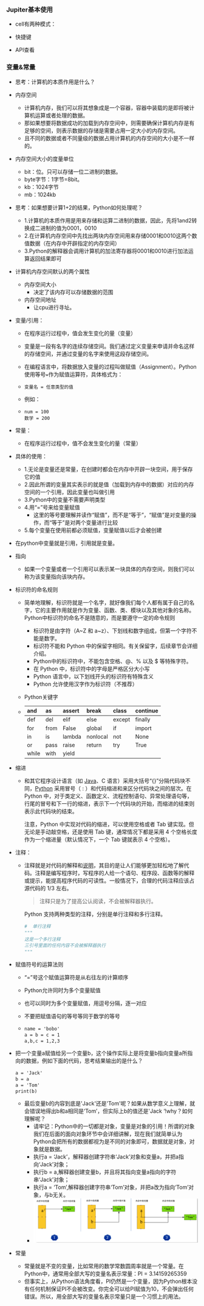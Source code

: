 ### Jupiter基本使用

- cell有两种模式：

- 快捷键
- API查看

### 变量&常量

- 思考：计算机的本质作用是什么？

- 内存空间
  
  - 计算机内存，我们可以将其想象成是一个容器，容器中装载的是即将被计算机运算或者处理的数据。
  - 那如果想要将数据成功的加载到内存空间中，则需要确保计算机内存是有足够的空间，则表示数据的存储是需要占用一定大小的内存空间。
  - 且不同的数据或者不同量级的数据占用计算机的内存空间的大小是不一样的。
  
- 内存空间大小的度量单位

  - bit：位。只可以存储一位二进制的数据。
  - byte字节：1字节=8bit。
  - kb：1024字节
  - mb：1024kb
  
- 思考：如果想要计算1+2的结果，Python如何处理呢？

  - 1.计算机的本质作用是用来存储和运算二进制的数据，因此，先将1and2转换成二进制的值为0001，0010
  - 2.在计算机内存空间中先找出两块内存空间用来存储0001和0010这两个数值数据（在内存中开辟指定的内存空间）
  - 3.Python的解释器会调用计算机的加法寄存器将0001和0010进行加法运算返回结果即可

- 计算机内存空间默认的两个属性

  - 内存空间大小
    - 决定了该内存可以存储数据的范围
  - 内存空间地址
    - 让cpu进行寻址。
  
- 变量/引用：

  - 在程序运行过程中，值会发生变化的量（变量）

  - 变量是一段有名字的连续存储空间。我们通过定义变量来申请并命名这样的存储空间，并通过变量的名字来使用这段存储空间。

  - 在编程语言中，将数据放入变量的过程叫做赋值（Assignment）。Python 使用等号`=`作为赋值运算符，具体格式为：

  - ```
    变量名 = 任意类型的值
    ```
    
  - 例如：
  
  - ```
    num = 100
    数学 = 200
    ```
  
- 常量：

  - 在程序运行过程中，值不会发生变化的量（常量）

- 具体的使用：

  - 1.无论是变量还是常量，在创建时都会在内存中开辟一块空间，用于保存它的值
  - 2.因此所谓的变量其实表示的就是值（加载到内存中的数据）对应的内存空间的一个引用，因此变量也叫做引用
  - 3.Python中的变量不需要声明类型
  - 4.用“=”号来给变量赋值
    - 这里的等号要理解并读作“赋值”，而不是“等于”，“赋值”是对变量的操作，而“等于”是对两个变量进行比较
  - 5.每个变量在使用前都必须赋值，变量赋值以后才会被创建

- 在python中变量就是引用，引用就是变量。

- 指向
  
  - 如果一个变量或者一个引用可以表示某一块具体的内存空间，则我们可以称为该变量指向该块内存。
  
- 标识符的命名规则

  - 简单地理解，标识符就是一个名字，就好像我们每个人都有属于自己的名字，它的主要作用就是作为变量、函数、类、模块以及其他对象的名称。Python中标识符的命名不是随意的，而是要遵守一定的命令规则
    - 标识符是由字符（A~Z 和 a~z）、下划线和数字组成，但第一个字符不能是数字。
    - 标识符不能和 Python 中的保留字相同。有关保留字，后续章节会详细介绍。
    - Python中的标识符中，不能包含空格、@、% 以及 $ 等特殊字符。
    - 在 Python 中，标识符中的字母是严格区分大小写
    - Python 语言中，以下划线开头的标识符有特殊含义
    - Python 允许使用汉字作为标识符（不推荐）

  - Python关键字

  - | and   | as   | assert | break    | class  | continue |
    | ----- | ---- | ------ | -------- | ------ | -------- |
    | def   | del  | elif   | else     | except | finally  |
    | for   | from | False  | global   | if     | import   |
    | in    | is   | lambda | nonlocal | not    | None     |
    | or    | pass | raise  | return   | try    | True     |
    | while | with | yield  |          |        |          |

- 缩进

  - 和其它程序设计语言（如 [Java](http://c.biancheng.net/java/)、C 语言）采用大括号“{}”分隔代码块不同，[Python](http://c.biancheng.net/python/) 采用冒号（ : ）和代码缩进和来区分代码块之间的层次。在 Python 中，对于类定义、函数定义、流程控制语句、异常处理语句等，行尾的冒号和下一行的缩进，表示下一个代码块的开始，而缩进的结束则表示此代码块的结束。

    注意，Python 中实现对代码的缩进，可以使用空格或者 Tab 键实现。但无论是手动敲空格，还是使用 Tab 键，通常情况下都是采用 4 个空格长度作为一个缩进量（默认情况下，一个 Tab 键就表示 4 个空格）。

- 注释：

  - 注释就是对代码的解释和[说明](https://baike.baidu.com/item/说明/39260)，其目的是让人们能够更加轻松地了解代码。注释是编写程序时，写程序的人给一个语句、程序段、函数等的解释或提示，能提高程序代码的可读性。一般情况下，合理的代码注释应该占源代码的 1/3 左右。

    > 注释只是为了提高公认阅读，不会被解释器执行。

    Python 支持两种类型的注释，分别是单行注释和多行注释。

    ```python 
    #  单行注释
    """
    这是一个多行注释
    三引号里面的任何内容不会被解释器执行
    """
    ```

  

- 赋值符号的运算法则

  - “=”号这个赋值运算符是从右往左的计算顺序

  - Python允许同时为多个变量赋值

  - 也可以同时为多个变量赋值，用逗号分隔，逐一对应

  - 不要把赋值语句的等号等同于数学的等号

  - ```
    name = 'bobo'
    a = b = c = 1
    a,b,c = 1,2,3
    ```

- 把一个变量a赋值给另一个变量b，这个操作实际上是将变量b指向变量a所指向的数据，例如下面的代码，思考结果输出的是什么？

  ```
  a = 'Jack'
  b = a
  a = 'Tom'
  print(b)
  ```

  - 最后变量b的内容到底是'Jack'还是'Tom'呢？如果从数学意义上理解，就会错误地得出b和a相同是‘Tom’，但实际上b的值还是'Jack ‘!why？如何理解呢？
    - 请牢记：Python中的一切都是对象，变量是对象的引用！所谓的对象我们在后面的面向对象环节中会详细讲解，现在我们就简单认为Python会把所有的数据都视为是不同的对象即可，数据就是对象，对象就是数据。
    - 执行a = ‘Jack’，解释器创建字符串‘Jack’对象和变量a，并把a指向‘Jack’对象；
    - 执行b = a,解释器创建变量b，并且将其指向变量a指向的字符串‘Jack’对象；
    - 执行a = ‘Tom’,解释器创建字符串‘Tom’对象，并把a改为指向‘Tom’对象，与b无关。
    - ![13](imgs/13.png)

- 常量
  - 常量就是不变的变量，比如常用的数学常数圆周率就是一个常量。在Python中，通常用全部大写的变量名表示常量：PI = 3.14159265359
  - 但事实上，从Python语法角度看，PI仍然是一个变量，因为Python根本没有任何机制保证PI不会被改变。你完全可以给PI赋值为10，不会弹出任何错误。所以，用全部大写的变量名表示常量只是一个习惯上的用法。